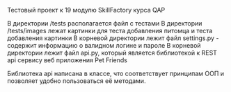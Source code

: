 Тестовый проект к 19 модулю SkillFactory курса QAP

В директории /tests располагается файл с тестами
В директории /tests/images лежат картинки для теста добавления питомца и теста добавления картинки
В корневой директории лежит файл settings.py - содержит информацию о валидном логине и пароле
В корневой директории лежит файл api.py, который является библиотекой к REST api сервису веб приложения Pet Friends

Библиотека api написана в классе, что соответствует принципам ООП и позволяет удобно пользоваться её методами.
	
